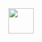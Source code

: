 <img src="https://cdn.jsdelivr.net/gh/devicons/devicon/icons/python/python-original.svg" width="50" height="50"/>

